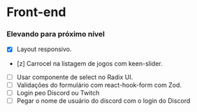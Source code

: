 # Front-end

### Elevando para próximo nível
- [x] Layout responsivo.
- [z] Carrocel na listagem de jogos com keen-slider.
- [ ] Usar componente de select no Radix UI.
- [ ] Validações do formulário com react-hook-form com Zod.
- [ ] Login peo Discord ou Twitch
- [ ] Pegar o nome de usuário do discord com o login do Discord
